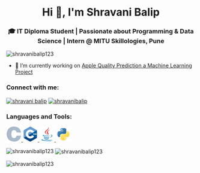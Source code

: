 <h1 align="center">Hi 👋, I'm Shravani Balip</h1>
<h3 align="center">🎓 IT Diploma Student | Passionate about Programming & Data Science | Intern @ MITU Skillologies, Pune</h3>

<p align="left"> <img src="https://komarev.com/ghpvc/?username=shravanibalip123&label=Profile%20views&color=0e75b6&style=flat" alt="shravanibalip123" /> </p>

- 🔭 I’m currently working on [Apple Quality Prediction a Machine Learning Project](https://github.com/shravanibalip123/Data-science-internship-2025/blob/main/Machine%20Learning%20Project/apple_prediction_grp10.ipynb)

<h3 align="left">Connect with me:</h3>
<p align="left">
<a href="https://linkedin.com/in/shravani balip" target="blank"><img align="center" src="https://raw.githubusercontent.com/rahuldkjain/github-profile-readme-generator/master/src/images/icons/Social/linked-in-alt.svg" alt="shravani balip" height="30" width="40" /></a>
<a href="https://kaggle.com/shravanibalip" target="blank"><img align="center" src="https://raw.githubusercontent.com/rahuldkjain/github-profile-readme-generator/master/src/images/icons/Social/kaggle.svg" alt="shravanibalip" height="30" width="40" /></a>
</p>

<h3 align="left">Languages and Tools:</h3>
<p align="left"> <a href="https://www.cprogramming.com/" target="_blank" rel="noreferrer"> <img src="https://raw.githubusercontent.com/devicons/devicon/master/icons/c/c-original.svg" alt="c" width="40" height="40"/> </a> <a href="https://www.w3schools.com/cpp/" target="_blank" rel="noreferrer"> <img src="https://raw.githubusercontent.com/devicons/devicon/master/icons/cplusplus/cplusplus-original.svg" alt="cplusplus" width="40" height="40"/> </a> <a href="https://www.java.com" target="_blank" rel="noreferrer"> <img src="https://raw.githubusercontent.com/devicons/devicon/master/icons/java/java-original.svg" alt="java" width="40" height="40"/> </a> <a href="https://www.python.org" target="_blank" rel="noreferrer"> <img src="https://raw.githubusercontent.com/devicons/devicon/master/icons/python/python-original.svg" alt="python" width="40" height="40"/> </a> </p>

<p><img align="left" src="https://github-readme-stats.vercel.app/api/top-langs?username=shravanibalip123&show_icons=true&locale=en&layout=compact" alt="shravanibalip123" /></p>

<p>&nbsp;<img align="center" src="https://github-readme-stats.vercel.app/api?username=shravanibalip123&show_icons=true&locale=en" alt="shravanibalip123" /></p>

<p><img align="center" src="https://github-readme-streak-stats.herokuapp.com/?user=shravanibalip123&" alt="shravanibalip123" /></p>
